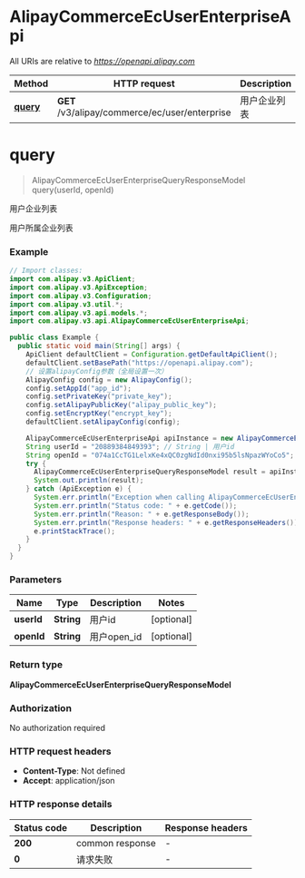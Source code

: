 # AlipayCommerceEcUserEnterpriseApi

All URIs are relative to *https://openapi.alipay.com*

| Method | HTTP request | Description |
|------------- | ------------- | -------------|
| [**query**](AlipayCommerceEcUserEnterpriseApi.md#query) | **GET** /v3/alipay/commerce/ec/user/enterprise | 用户企业列表 |


<a name="query"></a>
# **query**
> AlipayCommerceEcUserEnterpriseQueryResponseModel query(userId, openId)

用户企业列表

用户所属企业列表

### Example
```java
// Import classes:
import com.alipay.v3.ApiClient;
import com.alipay.v3.ApiException;
import com.alipay.v3.Configuration;
import com.alipay.v3.util.*;
import com.alipay.v3.api.models.*;
import com.alipay.v3.api.AlipayCommerceEcUserEnterpriseApi;

public class Example {
  public static void main(String[] args) {
    ApiClient defaultClient = Configuration.getDefaultApiClient();
    defaultClient.setBasePath("https://openapi.alipay.com");
    // 设置alipayConfig参数（全局设置一次）
    AlipayConfig config = new AlipayConfig();
    config.setAppId("app_id");
    config.setPrivateKey("private_key");
    config.setAlipayPublicKey("alipay_public_key");
    config.setEncryptKey("encrypt_key");
    defaultClient.setAlipayConfig(config);

    AlipayCommerceEcUserEnterpriseApi apiInstance = new AlipayCommerceEcUserEnterpriseApi(defaultClient);
    String userId = "20889384849393"; // String | 用户id
    String openId = "074a1CcTG1LelxKe4xQC0zgNdId0nxi95b5lsNpazWYoCo5"; // String | 用户open_id
    try {
      AlipayCommerceEcUserEnterpriseQueryResponseModel result = apiInstance.query(userId, openId);
      System.out.println(result);
    } catch (ApiException e) {
      System.err.println("Exception when calling AlipayCommerceEcUserEnterpriseApi#query");
      System.err.println("Status code: " + e.getCode());
      System.err.println("Reason: " + e.getResponseBody());
      System.err.println("Response headers: " + e.getResponseHeaders());
      e.printStackTrace();
    }
  }
}
```

### Parameters

| Name | Type | Description  | Notes |
|------------- | ------------- | ------------- | -------------|
| **userId** | **String**| 用户id | [optional] |
| **openId** | **String**| 用户open_id | [optional] |

### Return type

**AlipayCommerceEcUserEnterpriseQueryResponseModel**

### Authorization

No authorization required

### HTTP request headers

 - **Content-Type**: Not defined
 - **Accept**: application/json

### HTTP response details
| Status code | Description | Response headers |
|-------------|-------------|------------------|
| **200** | common response |  -  |
| **0** | 请求失败 |  -  |

